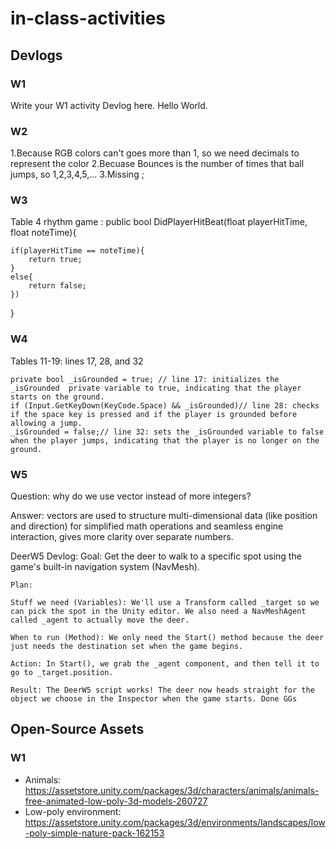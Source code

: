 ﻿# in-class-activities
## Devlogs
### W1
Write your W1 activity Devlog here.
Hello World.
### W2
1.Because RGB colors can't goes more than 1, so we need decimals to represent the color
2.Becuase Bounces is the number of times that ball jumps, so 1,2,3,4,5,...
3.Missing ;
### W3
Table 4 rhythm game : 
public bool DidPlayerHitBeat(float playerHitTime, float noteTime){

	if(playerHitTime == noteTime){
		return true;
	}
	else{
		return false;
	})

}
### W4
Tables 11-19: lines 17, 28, and 32

	private bool _isGrounded = true; // line 17: initializes the _isGrounded  private variable to true, indicating that the player starts on the ground.
	if (Input.GetKeyDown(KeyCode.Space) && _isGrounded)// line 28: checks if the space key is pressed and if the player is grounded before allowing a jump.
	_isGrounded = false;// line 32: sets the _isGrounded variable to false when the player jumps, indicating that the player is no longer on the ground.

### W5
Question: why do we use vector instead of more integers?

Answer: vectors are used to structure multi-dimensional data (like position and direction) for simplified math operations and seamless engine interaction, gives more clarity over separate numbers.

DeerW5 Devlog:
	Goal: Get the deer to walk to a specific spot using the game's built-in navigation system (NavMesh).

	Plan:

	Stuff we need (Variables): We'll use a Transform called _target so we can pick the spot in the Unity editor. We also need a NavMeshAgent called _agent to actually move the deer.

	When to run (Method): We only need the Start() method because the deer just needs the destination set when the game begins.

	Action: In Start(), we grab the _agent component, and then tell it to go to _target.position.

	Result: The DeerW5 script works! The deer now heads straight for the object we choose in the Inspector when the game starts. Done GGs
## Open-Source Assets
### W1
- Animals: https://assetstore.unity.com/packages/3d/characters/animals/animals-free-animated-low-poly-3d-models-260727 
- Low-poly environment: https://assetstore.unity.com/packages/3d/environments/landscapes/low-poly-simple-nature-pack-162153 